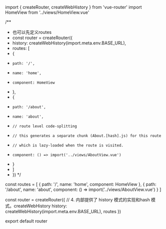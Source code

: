 import { createRouter, createWebHistory } from 'vue-router'
import HomeView from '../views/HomeView.vue'

/\*\*

- 也可以先定义routes
- const router = createRouter({
- history: createWebHistory(import.meta.env.BASE_URL),
- routes: [
- {
-     path: '/',
-     name: 'home',
-     component: HomeView
- },
- {
-     path: '/about',
-     name: 'about',
-     // route level code-splitting
-     // this generates a separate chunk (About.[hash].js) for this route
-     // which is lazy-loaded when the route is visited.
-     component: () => import('../views/AboutView.vue')
- }
- ]
- })
  \*/

const routes = [
{ path: '/', name: 'home', component: HomeView },
{ path: '/about', name: 'about', component: () => import('../views/AboutView.vue') }
]

const router = createRouter({
// 4. 内部提供了 history 模式的实现和hash 模式。createWebHistory
history: createWebHistory(import.meta.env.BASE_URL),
routes
})

export default router
